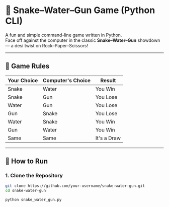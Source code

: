# 🐍 Snake–Water–Gun Game (Python CLI)

A fun and simple command-line game written in Python.  
Face off against the computer in the classic **Snake–Water–Gun** showdown — a desi twist on Rock–Paper–Scissors!

---

## 🧠 Game Rules

| Your Choice | Computer's Choice | Result     |
|-------------|-------------------|------------|
| Snake       | Water             | You Win    |
| Snake       | Gun               | You Lose   |
| Water       | Gun               | You Lose   |
| Gun         | Snake             | You Lose   |
| Water       | Snake             | You Win    |
| Gun         | Water             | You Win    |
| Same        | Same              | It's a Draw|

---

## 🚀 How to Run

### 1. Clone the Repository
```bash
git clone https://github.com/your-username/snake-water-gun.git
cd snake-water-gun

python snake_water_gun.py
